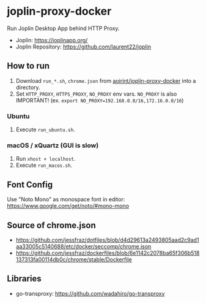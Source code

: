 # joplin-proxy-docker

Run Joplin Desktop App behind HTTP Proxy.

- Joplin: https://joplinapp.org/
- Joplin Repository: https://github.com/laurent22/joplin


## How to run
1. Download `run_*.sh`, `chrome.json` from [aoirint/joplin-proxy-docker](https://github.com/aoirint/joplin-proxy-docker) into a directory.
2. Set `HTTP_PROXY`, `HTTPS_PROXY`, `NO_PROXY` env vars.
`NO_PROXY` is also IMPORTANT!
(ex. `export NO_PROXY=192.168.0.0/16,172.16.0.0/16`)

### Ubuntu
1. Execute `run_ubuntu.sh`.

### macOS / xQuartz (GUI is slow)
1. Run `xhost + localhost`.
2. Execute `run_macos.sh`.


## Font Config
Use "Noto Mono" as monospace font in editor: https://www.google.com/get/noto/#mono-mono


## Source of chrome.json
- https://github.com/jessfraz/dotfiles/blob/d4d29613a2493805aad2c9ad1aa33005c5140688/etc/docker/seccomp/chrome.json
- https://github.com/jessfraz/dockerfiles/blob/6e1142c2078ba65f306b518137313fa00114db0c/chrome/stable/Dockerfile

## Libraries
- go-transproxy: https://github.com/wadahiro/go-transproxy
